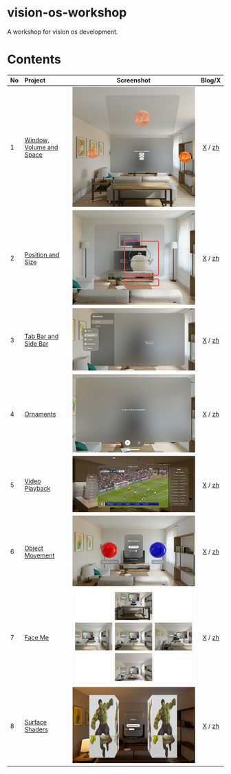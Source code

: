# vision-os-workshop
A workshop for vision os development.

# Contents

| No | Project | Screenshot | Blog/X |
|:--|:--|:--:|:--:|
| 1 | [Window, Volume and Space](1_WindowVolumeSpace) | ![s1](/1_WindowVolumeSpace/1_WindowVolumeSpace.png)| [X](https://twitter.com/xchester16/status/1739982269841080427) / [zh](https://xz3t11cmy1.feishu.cn/wiki/UaYSw4pyniTSeWkMk4ScJUS0nbb) |
| 2 | [Position and Size](2_PositionAndSize) | ![s2](/2_PositionAndSize/2_PositionAndSize.png) | [X](https://twitter.com/xchester16/status/1740289283502776380) / [zh](https://xz3t11cmy1.feishu.cn/wiki/R9RewMYggiOPN5kUkkcc1Ms3nBe) |
| 3 | [Tab Bar and Side Bar](3_TabBarAndSideBar) | ![s2](/3_TabBarAndSideBar/3_TabBarAndSideBar.png) | [X](https://twitter.com/xchester16/status/1741116677469925612) / [zh](https://xz3t11cmy1.feishu.cn/wiki/S2GzwMEg2irRuPkMYNYcXc06n2e) |
| 4 | [Ornaments](4_Ornaments) | ![s2](/4_Ornaments/4_Ornaments.png) | [X](https://twitter.com/xchester16/status/1741734126645084559) / [zh](https://xz3t11cmy1.feishu.cn/wiki/AX30wDyG9iamgskAUqYcM7GEnld) |
| 5 | [Video Playback](5_VideoPlayback) | ![s2](/5_VideoPlayback/5_VideoPlayback.png) | [X](https://twitter.com/xchester16/status/1742536344935731383) / [zh](https://xz3t11cmy1.feishu.cn/wiki/LNv1wZX7figPuokSYSUcLGHqnXb) |
| 6 | [Object Movement](6_ObjectMovement) | ![s2](/6_ObjectMovement/6_ObjectMovement.png) | [X](https://twitter.com/xchester16/status/1744366989735325936) / [zh](https://xz3t11cmy1.feishu.cn/wiki/CZn8wwb3KixV7yktxKCc0tRon6X) |
| 7 | [Face Me](7_FaceMe) | ![s2](/7_FaceMe/7_FaceMe.png) | [X](https://twitter.com/xchester16/status/1745098055618314432) / [zh](https://xz3t11cmy1.feishu.cn/wiki/S5vjwUDWYivnN1kd9hWcHFURn6f) |
| 8 | [Surface Shaders](8_SurfaceShaders) | ![s2](/8_SurfaceShaders/8_SurfaceShaders.png) | [X](https://twitter.com/xchester16/status/1745873603802136946) / [zh](https://xz3t11cmy1.feishu.cn/wiki/RFMhw76FeiriH4kRX0BcCL3GnAe) |